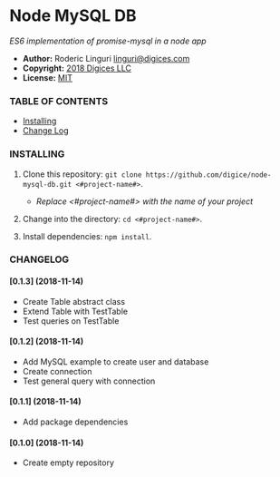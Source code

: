 # Node MySQL DB #

_ES6 implementation of promise-mysql in a node app_

- **Author:** Roderic Linguri <linguri@digices.com>
- **Copyright:** [2018 Digices LLC](https://digices.com)
- **License:** [MIT](LICENSE)

### TABLE OF CONTENTS ###

- [Installing](#installing)
- [Change Log](#changelog)

### <a name="installing">INSTALLING</a> ###

1. Clone this repository: `git clone https://github.com/digice/node-mysql-db.git <#project-name#>`.

   - _Replace <#project-name#> with the name of your project_

2. Change into the directory: `cd <#project-name#>`.

3. Install dependencies: `npm install`.

### <a name="changelog">CHANGELOG</a> ###

#### [0.1.3] (2018-11-14) ####

- Create Table abstract class
- Extend Table with TestTable
- Test queries on TestTable

#### [0.1.2] (2018-11-14) ####

- Add MySQL example to create user and database
- Create connection
- Test general query with connection

#### [0.1.1] (2018-11-14) ####

- Add package dependencies

#### [0.1.0] (2018-11-14) ####

- Create empty repository
